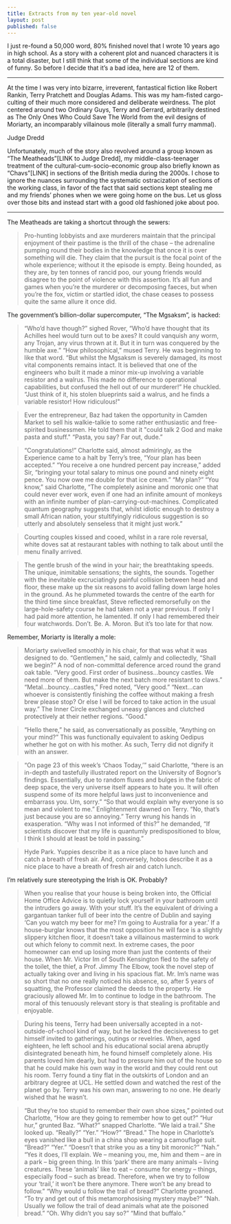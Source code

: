 ```yaml
---
title: Extracts from my ten year-old novel
layout: post
published: false
---
```

I just re-found a 50,000 word, 80% finished novel that I wrote 10 years ago in high school. As a story with a coherent plot and nuanced characters it is a total disaster, but I still think that some of the individual sections are kind of funny. So before I decide that it’s a bad idea, here are 12 of them.

---

At the time I was very into bizarre, irreverent, fantastical fiction like Robert Rankin, Terry Pratchett and Douglas Adams. This was my ham-fisted cargo-culting of their much more considered and deliberate weirdness. The plot centered around two Ordinary Guys, Terry and Gerrard, arbitrarily destined as The Only Ones Who Could Save The World from the evil designs of Moriarty, an incomparably villainous mole (literally a small furry mammal).

Judge Dredd

Unfortunately, much of the story also revolved around a group known as “The Meatheads”[LINK to Judge Dredd], my middle-class-teenager treatment of the cultural-cum-socio-economic group also briefly known as “Chavs”[LINK] in sections of the British media during the 2000s. I chose to ignore the nuances surrounding the systematic ostracization of sections of the working class, in favor of the fact that said sections kept stealing me and my friends’ phones when we were going home on the bus. Let us gloss over those bits and instead start with a good old fashioned joke about poo.

---

The Meatheads are taking a shortcut through the sewers:

> Pro-hunting lobbyists and axe murderers maintain that the principal enjoyment of their pastime is the thrill of the chase – the adrenaline pumping round their bodies in the knowledge that once it is over something will die. They claim that the pursuit is the focal point of the whole experience; without it the episode is empty.
> Being hounded, as they are, by ten tonnes of rancid poo, our young friends would disagree to the point of violence with this assertion. It’s all fun and games when you’re the murderer or decomposing faeces, but when you’re the fox, victim or startled idiot, the chase ceases to possess quite the same allure it once did.

The government’s billion-dollar supercomputer, “The Mgsaksm”, is hacked:

> “Who’d have though?” sighed Rover, “Who’d have thought that its Achilles heel would turn out to be axes? It could vanquish any worm, any Trojan, any virus thrown at it. But it in turn was conquered by the humble axe.”
>    “How philosophical,” mused Terry. He was beginning to like that word.
>    “But whilst the Mgsaksm is severely damaged, its most vital components remains intact. It is believed that one of the engineers who built it made a minor mix-up involving a variable resistor and a walrus. This made no difference to operational capabilities, but confused the hell out of our murderer!” He chuckled. “Just think of it, his stolen blueprints said a walrus, and he finds a variable resistor! How ridiculous!"

> Ever the entrepreneur, Baz had taken the opportunity in Camden Market to sell his walkie-talkie to some rather enthusiastic and free-spirited businessmen. He told them that it "could talk 2 God and make pasta and stuff."
>  “Pasta, you say? Far out, dude.”

> “Congratulations!” Charlotte said, almost admiringly, as the Experience came to a halt by Terry’s tree, “Your plan has been accepted.”
>    “You receive a one hundred percent pay increase,” added Sir, “bringing your total salary to minus one pound and ninety eight pence. You now owe me double for that ice cream.”
>    “My plan?”
>    “You know,” said Charlotte, “The completely asinine and moronic one that could never ever work, even if one had an infinite amount of monkeys with an infinite number of plan-carrying-out-machines. Complicated quantum geography suggests that, whilst idiotic enough to destroy a small African nation, your stultifyingly ridiculous suggestion is so utterly and absolutely senseless that it might just work.”

> Courting couples kissed and cooed, whilst in a rare role reversal, white doves sat at restaurant tables with nothing to talk about until the menu finally arrived.

> The gentle brush of the wind in your hair; the breathtaking speeds. The unique, inimitable sensations; the sights, the sounds. Together with the inevitable excruciatingly painful collision between head and floor, these make up the six reasons to avoid falling down large holes in the ground. 
>   As he plummeted towards the centre of the earth for the third time since breakfast, Steve reflected remorsefully on the large-hole-safety course he had taken not a year previous.
>   If only I had paid more attention, he lamented. If only I had remembered their four watchwords. Don’t. Be. A. Moron. But it’s too late for that now. 

Remember, Moriarty is literally a mole:

> Moriarty swivelled smoothly in his chair, for that was what it was designed to do. 
>   “Gentlemen,” he said, calmly and collectedly, “Shall we begin?” A nod of non-committal deference arced round the grand oak table. “Very good. First order of business…bouncy castles. We need more of them. But make the next batch more resistant to claws.”
>   “Metal…bouncy…castles,” Fred noted, “Very good.” 
>  “Next…can whoever is consistently finishing the coffee without making a fresh brew please stop? Or else I will be forced to take action in the usual way.” The Inner Circle exchanged uneasy glances and clutched protectively at their nether regions. “Good."

> “Hello there,” he said, as conversationally as possible, “Anything on your mind?” This was functionally equivalent to asking Oedipus whether he got on with his mother. As such, Terry did not dignify it with an answer.

> “On page 23 of this week’s ‘Chaos Today,’” said Charlotte, “there is an in-depth and tastefully illustrated report on the University of Bognor’s findings. Essentially, due to random fluxes and bulges in the fabric of deep space, the very universe itself appears to hate you. It will often suspend some of its more helpful laws just to inconvenience and embarrass you. Um, sorry.”
>   “So that would explain why everyone is so mean and violent to me.” Enlightenment dawned on Terry.
>   “No, that’s just because you are so annoying.”
>   Terry wrung his hands in exasperation. “Why was I not informed of this?” he demanded, “If scientists discover that my life is quantumly predispositioned to blow, I think I should at least be told in passing.” 

> Hyde Park. Yuppies describe it as a nice place to have lunch and catch a breath of fresh air.
>   And, conversely, hobos describe it as a nice place to have a breath of fresh air and catch lunch.  

I’m relatively sure stereotyping the Irish is OK. Probably?

> When you realise that your house is being broken into, the Official Home Office Advice is to quietly lock yourself in your bathroom until the intruders go away. With your stuff. It’s the equivalent of driving a gargantuan tanker full of beer into the centre of Dublin and saying ‘Can you watch my beer for me? I’m going to Australia for a year.’ If a house-burglar knows that the most opposition he will face is a slightly slippery kitchen floor, it doesn’t take a villainous mastermind to work out which felony to commit next.
>   In extreme cases, the poor homeowner can end up losing more than just the contents of their house. When Mr. Victor Im of South Kensington fled to the safety of the toilet, the thief, a Prof. Jimmy The Elbow, took the novel step of actually taking over and living in his spacious flat. Mr. Im’s name was so short that no one really noticed his absence, so, after 5 years of squatting, the Professor claimed the deeds to the property. He graciously allowed Mr. Im to continue to lodge in the bathroom.
>   The moral of this tenuously relevant story is that stealing is profitable and enjoyable. 

> During his teens, Terry had been universally accepted in a not-outside-of-school kind of way, but he lacked the decisiveness to get himself invited to gatherings, outings or revelries. When, aged eighteen, he left school and his educational social arena abruptly disintegrated beneath him, he found himself completely alone. His parents loved him dearly, but had to pressure him out of the house so that he could make his own way in the world and they could rent out his room. Terry found a tiny flat in the outskirts of London and an arbitrary degree at UCL. He settled down and watched the rest of the planet go by.
>   Terry was his own man, answering to no one.
>   He dearly wished that he wasn’t.

> “But they’re too stupid to remember their own shoe sizes,” pointed out Charlotte, “How are they going to remember how to get out?”
>   “Hur hur,” grunted Baz.
>   “What?” snapped Charlotte.
>   “We laid a trail.” She looked up.
>   “Really?”
>   “Yer.”
>   “How?”
>   “Bread.” The hope in Charlotte’s eyes vanished like a bull in a china shop wearing a camouflage suit. 
>   “Bread?”
>   “Yer.”
>   “Doesn’t that strike you as a tiny bit moronic?”
>   “Nah.”
>   “Yes it does, I’ll explain. We – meaning you, me, him and them – are in a park – big green thing. In this ‘park’ there are many animals – living creatures. These ‘animals’ like to eat – consume for energy – things, especially food – such as bread. Therefore, when we try to follow your ‘trail,’ it won’t be there anymore. There won’t be any bread to follow.”
>   “Why would u follow the trail of bread?” Charlotte groaned.
>   “To try and get out of this metamorphosising mystery maybe?”
>   “Nah. Usually we follow the trail of dead animals what ate the poisoned bread.”
>   “Oh. Why didn’t you say so?”
>   “Mind that buffalo.”
